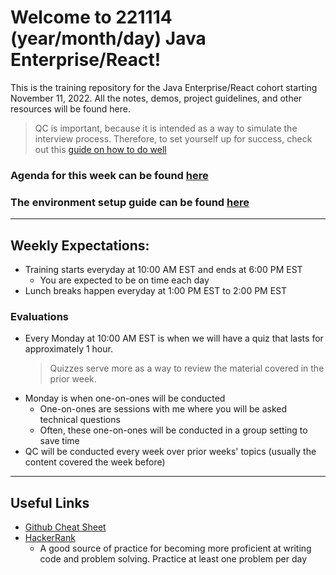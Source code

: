 # Welcome to 221114 (year/month/day) Java Enterprise/React!
This is the training repository for the Java Enterprise/React cohort starting November 11, 2022. All the notes, demos, project guidelines, and other resources will be found here.

> QC is important, because it is intended as a way to simulate the interview process. Therefore, to set yourself up for success, check out this [guide on how to do well](misc/how-to-do-well-in-qc.md)

### Agenda for this week can be found [here](https://github.com/221114-Java-React/Resources/tree/main/week3-rest)
### The environment setup guide can be found [here](https://github.com/220808-Java-React-Enterprise/Notes/tree/main/env-setup)

---

## Weekly Expectations:
* Training starts everyday at 10:00 AM EST and ends at 6:00 PM EST
    - You are expected to be on time each day
* Lunch breaks happen everyday at 1:00 PM EST to 2:00 PM EST

### Evaluations

* Every Monday at 10:00 AM EST is when we will have a quiz that lasts for approximately 1 hour.
  > Quizzes serve more as a way to review the material covered in the prior week.
* Monday is when one-on-ones will be conducted
    - One-on-ones are sessions with me where you will be asked technical questions
    - Often, these one-on-ones will be conducted in a group setting to save time
* QC will be conducted every week over prior weeks' topics (usually the content covered the week before)

---

## Useful Links
* [Github Cheat Sheet](https://i.redd.it/8341g68g1v7y.png)
* [HackerRank](https://www.hackerrank.com/)
    - A good source of practice for becoming more proficient at writing code and problem solving. Practice at least one problem per day
